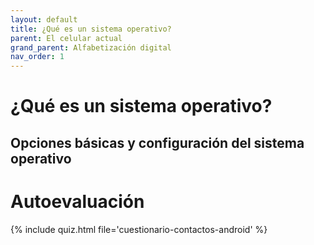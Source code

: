 ```yaml
---
layout: default
title: ¿Qué es un sistema operativo?
parent: El celular actual
grand_parent: Alfabetización digital
nav_order: 1
---
```


# ¿Qué es un sistema operativo?

## Opciones básicas y configuración del sistema operativo

# Autoevaluación

{% include quiz.html file='cuestionario-contactos-android' %}